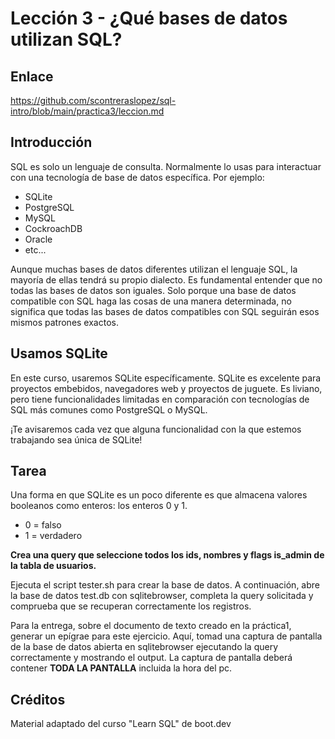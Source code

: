 # Lección 3 -  ¿Qué bases de datos utilizan SQL?

## Enlace

<https://github.com/scontreraslopez/sql-intro/blob/main/practica3/leccion.md>

## Introducción

SQL es solo un lenguaje de consulta. Normalmente lo usas para interactuar con una tecnología de base de datos específica. Por ejemplo:

- SQLite
- PostgreSQL
- MySQL
- CockroachDB
- Oracle
- etc...

Aunque muchas bases de datos diferentes utilizan el lenguaje SQL, la mayoría de ellas tendrá su propio dialecto. Es fundamental entender que no todas las bases de datos son iguales. Solo porque una base de datos compatible con SQL haga las cosas de una manera determinada, no significa que todas las bases de datos compatibles con SQL seguirán esos mismos patrones exactos.

## Usamos SQLite

En este curso, usaremos SQLite específicamente. SQLite es excelente para proyectos embebidos, navegadores web y proyectos de juguete. Es liviano, pero tiene funcionalidades limitadas en comparación con tecnologías de SQL más comunes como PostgreSQL o MySQL.

¡Te avisaremos cada vez que alguna funcionalidad con la que estemos trabajando sea única de SQLite!

## Tarea

Una forma en que SQLite es un poco diferente es que almacena valores booleanos como enteros: los enteros 0 y 1.

- 0 = falso
- 1 = verdadero

**Crea una query que seleccione todos los ids, nombres y flags is_admin de la tabla de usuarios.**

Ejecuta el script tester.sh para crear la base de datos. A continuación, abre la base de datos test.db con sqlitebrowser, completa la query solicitada y comprueba que se recuperan correctamente los registros.

Para la entrega, sobre el documento de texto creado en la práctica1, generar un epígrae para este ejercicio. Aquí, tomad una captura de pantalla de la base de datos abierta en sqlitebrowser ejecutando la query correctamente y mostrando el output. La captura de pantalla deberá contener **TODA LA PANTALLA** incluida la hora del pc.

## Créditos

Material adaptado del curso "Learn SQL" de boot.dev
